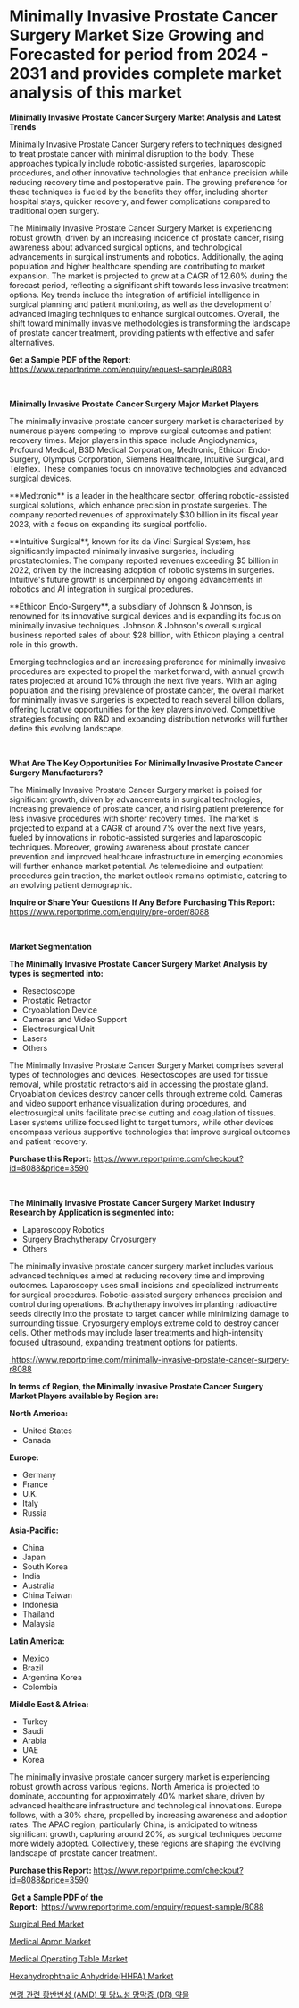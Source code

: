 <p><h1>Minimally Invasive Prostate Cancer Surgery Market Size Growing and Forecasted for period from 2024 - 2031 and provides complete market analysis of this market</h1></p><p><strong>Minimally Invasive Prostate Cancer Surgery Market Analysis and Latest Trends</strong></p>
<p><p>Minimally Invasive Prostate Cancer Surgery refers to techniques designed to treat prostate cancer with minimal disruption to the body. These approaches typically include robotic-assisted surgeries, laparoscopic procedures, and other innovative technologies that enhance precision while reducing recovery time and postoperative pain. The growing preference for these techniques is fueled by the benefits they offer, including shorter hospital stays, quicker recovery, and fewer complications compared to traditional open surgery.</p><p>The Minimally Invasive Prostate Cancer Surgery Market is experiencing robust growth, driven by an increasing incidence of prostate cancer, rising awareness about advanced surgical options, and technological advancements in surgical instruments and robotics. Additionally, the aging population and higher healthcare spending are contributing to market expansion. The market is projected to grow at a CAGR of 12.60% during the forecast period, reflecting a significant shift towards less invasive treatment options. Key trends include the integration of artificial intelligence in surgical planning and patient monitoring, as well as the development of advanced imaging techniques to enhance surgical outcomes. Overall, the shift toward minimally invasive methodologies is transforming the landscape of prostate cancer treatment, providing patients with effective and safer alternatives.</p></p>
<p><strong>Get a Sample PDF of the Report:&nbsp;</strong> <a href="https://www.reportprime.com/enquiry/request-sample/8088">https://www.reportprime.com/enquiry/request-sample/8088</a></p>
<p>&nbsp;</p>
<p><strong>Minimally Invasive Prostate Cancer Surgery Major Market Players</strong></p>
<p><p>The minimally invasive prostate cancer surgery market is characterized by numerous players competing to improve surgical outcomes and patient recovery times. Major players in this space include Angiodynamics, Profound Medical, BSD Medical Corporation, Medtronic, Ethicon Endo-Surgery, Olympus Corporation, Siemens Healthcare, Intuitive Surgical, and Teleflex. These companies focus on innovative technologies and advanced surgical devices.</p><p>**Medtronic** is a leader in the healthcare sector, offering robotic-assisted surgical solutions, which enhance precision in prostate surgeries. The company reported revenues of approximately $30 billion in its fiscal year 2023, with a focus on expanding its surgical portfolio.</p><p>**Intuitive Surgical**, known for its da Vinci Surgical System, has significantly impacted minimally invasive surgeries, including prostatectomies. The company reported revenues exceeding $5 billion in 2022, driven by the increasing adoption of robotic systems in surgeries. Intuitive's future growth is underpinned by ongoing advancements in robotics and AI integration in surgical procedures.</p><p>**Ethicon Endo-Surgery**, a subsidiary of Johnson & Johnson, is renowned for its innovative surgical devices and is expanding its focus on minimally invasive techniques. Johnson & Johnson's overall surgical business reported sales of about $28 billion, with Ethicon playing a central role in this growth.</p><p>Emerging technologies and an increasing preference for minimally invasive procedures are expected to propel the market forward, with annual growth rates projected at around 10% through the next five years. With an aging population and the rising prevalence of prostate cancer, the overall market for minimally invasive surgeries is expected to reach several billion dollars, offering lucrative opportunities for the key players involved. Competitive strategies focusing on R&D and expanding distribution networks will further define this evolving landscape.</p></p>
<p>&nbsp;</p>
<p><strong>What Are The Key Opportunities For Minimally Invasive Prostate Cancer Surgery Manufacturers?</strong></p>
<p><p>The Minimally Invasive Prostate Cancer Surgery market is poised for significant growth, driven by advancements in surgical technologies, increasing prevalence of prostate cancer, and rising patient preference for less invasive procedures with shorter recovery times. The market is projected to expand at a CAGR of around 7% over the next five years, fueled by innovations in robotic-assisted surgeries and laparoscopic techniques. Moreover, growing awareness about prostate cancer prevention and improved healthcare infrastructure in emerging economies will further enhance market potential. As telemedicine and outpatient procedures gain traction, the market outlook remains optimistic, catering to an evolving patient demographic.</p></p>
<p><strong>Inquire or Share Your Questions If Any Before Purchasing This Report:</strong> <a href="https://www.reportprime.com/enquiry/pre-order/8088">https://www.reportprime.com/enquiry/pre-order/8088</a></p>
<p>&nbsp;</p>
<p><strong>Market Segmentation</strong></p>
<p><strong>The Minimally Invasive Prostate Cancer Surgery Market Analysis by types is segmented into:</strong></p>
<p><ul><li>Resectoscope</li><li>Prostatic Retractor</li><li>Cryoablation Device</li><li>Cameras and Video Support</li><li>Electrosurgical Unit</li><li>Lasers</li><li>Others</li></ul></p>
<p><p>The Minimally Invasive Prostate Cancer Surgery Market comprises several types of technologies and devices. Resectoscopes are used for tissue removal, while prostatic retractors aid in accessing the prostate gland. Cryoablation devices destroy cancer cells through extreme cold. Cameras and video support enhance visualization during procedures, and electrosurgical units facilitate precise cutting and coagulation of tissues. Laser systems utilize focused light to target tumors, while other devices encompass various supportive technologies that improve surgical outcomes and patient recovery.</p></p>
<p><strong>Purchase this Report:&nbsp;</strong><a href="https://www.reportprime.com/checkout?id=8088&price=3590">https://www.reportprime.com/checkout?id=8088&price=3590</a></p>
<p>&nbsp;</p>
<p><strong>The Minimally Invasive Prostate Cancer Surgery Market Industry Research by Application is segmented into:</strong></p>
<p><ul><li>Laparoscopy Robotics</li><li>Surgery Brachytherapy Cryosurgery</li><li>Others</li></ul></p>
<p><p>The minimally invasive prostate cancer surgery market includes various advanced techniques aimed at reducing recovery time and improving outcomes. Laparoscopy uses small incisions and specialized instruments for surgical procedures. Robotic-assisted surgery enhances precision and control during operations. Brachytherapy involves implanting radioactive seeds directly into the prostate to target cancer while minimizing damage to surrounding tissue. Cryosurgery employs extreme cold to destroy cancer cells. Other methods may include laser treatments and high-intensity focused ultrasound, expanding treatment options for patients.</p></p>
<p><a href="https://www.reportprime.com/minimally-invasive-prostate-cancer-surgery-r8088">&nbsp;https://www.reportprime.com/minimally-invasive-prostate-cancer-surgery-r8088</a></p>
<p><strong>In terms of Region, the Minimally Invasive Prostate Cancer Surgery Market Players available by Region are:</strong></p>
<p>
    <p> <strong> North America: </strong>
        <ul>
            <li>United States</li>
            <li>Canada</li>
        </ul>
        </p> 
    <p> <strong> Europe: </strong>
        <ul>
            <li>Germany</li>
            <li>France</li>
            <li>U.K.</li>
            <li>Italy</li>
            <li>Russia</li>
        </ul>
        </p> 
    <p> <strong> Asia-Pacific: </strong>
        <ul>
            <li>China</li>
            <li>Japan</li>
            <li>South Korea</li>
            <li>India</li>
            <li>Australia</li>
            <li>China Taiwan</li>
            <li>Indonesia</li>
            <li>Thailand</li>
            <li>Malaysia</li>
        </ul>
        </p> 
    <p> <strong> Latin America: </strong>
        <ul>
            <li>Mexico</li>
            <li>Brazil</li>
            <li>Argentina Korea</li>
            <li>Colombia</li>
        </ul>
        </p> 
    <p> <strong> Middle East & Africa: </strong>
        <ul>
            <li>Turkey</li>
            <li>Saudi</li>
            <li>Arabia</li>
            <li>UAE</li>
            <li>Korea</li>
        </ul>
    </p>
    </p>
<p><p>The minimally invasive prostate cancer surgery market is experiencing robust growth across various regions. North America is projected to dominate, accounting for approximately 40% market share, driven by advanced healthcare infrastructure and technological innovations. Europe follows, with a 30% share, propelled by increasing awareness and adoption rates. The APAC region, particularly China, is anticipated to witness significant growth, capturing around 20%, as surgical techniques become more widely adopted. Collectively, these regions are shaping the evolving landscape of prostate cancer treatment.</p></p>
<p><strong>Purchase this Report: </strong><a href="https://www.reportprime.com/checkout?id=8088&price=3590">https://www.reportprime.com/checkout?id=8088&price=3590</a></p>
<p>&nbsp;<strong>Get a Sample PDF of the Report:&nbsp;&nbsp;</strong><a href="https://www.reportprime.com/enquiry/request-sample/8088">https://www.reportprime.com/enquiry/request-sample/8088</a></p>
<p><strong></strong></p>
<p><p><a href="https://www.linkedin.com/pulse/surgical-bed-market-size-type-motorizednon-motorized-product-238ue?trackingId=W6%2FjIA0%2FRcK4mAQs0F1xbw%3D%3D">Surgical Bed Market</a></p><p><a href="https://github.com/CliffMedina6/Market-Research-Report-List-6/blob/main/medical-apron-market.md">Medical Apron Market</a></p><p><a href="https://www.linkedin.com/pulse/medical-operating-table-market2024-2031-industry-insights-mtjpe?trackingId=eApMvdysQESu8IF7oj0Dmg%3D%3D">Medical Operating Table Market</a></p><p><a href="https://issuu.com/reportprime-2/docs/hexahydrophthalic-anhydridehhpa-mar_12a48f6df28f99">Hexahydrophthalic Anhydride(HHPA) Market</a></p><p><a href="https://medium.com/@puputzim_20688/%EC%84%B8%EA%B3%84-age-related-macular-degeneration-amd-and-diabetic-retinopathy-dr-drugs-market-%EC%9D%80-2024%EC%97%90%EC%84%9C-6b8b6b8a0627?postPublishedType=initial">연령 관련 황반변성 (AMD) 및 당뇨성 망막증 (DR) 약물</a></p></p>